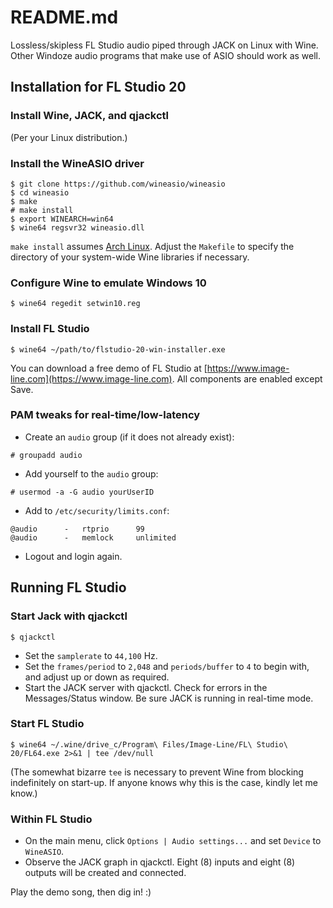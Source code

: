 # README.md

Lossless/skipless FL Studio audio piped through JACK on Linux with Wine.  Other Windoze audio programs that make use of ASIO should work as well.


## Installation for FL Studio 20

### Install Wine, JACK, and qjackctl

(Per your Linux distribution.)

### Install the WineASIO driver

```shell
$ git clone https://github.com/wineasio/wineasio
$ cd wineasio
$ make
# make install
$ export WINEARCH=win64
$ wine64 regsvr32 wineasio.dll
```

`make install` assumes [Arch Linux](https://www.archlinux.org).  Adjust the `Makefile` to specify the directory of your system-wide Wine libraries if necessary.

### Configure Wine to emulate Windows 10

```shell
$ wine64 regedit setwin10.reg
```

### Install FL Studio

```shell
$ wine64 ~/path/to/flstudio-20-win-installer.exe
```

You can download a free demo of FL Studio at [https://www.image-line.com](https://www.image-line.com).  All components are enabled except Save.

### PAM tweaks for real-time/low-latency

* Create an `audio` group (if it does not already exist):
```shell
# groupadd audio
```
* Add yourself to the `audio` group:
```shell
# usermod -a -G audio yourUserID
```
* Add to `/etc/security/limits.conf`:
```
@audio		-	rtprio		99
@audio		-	memlock		unlimited
```
* Logout and login again.


## Running FL Studio

### Start Jack with qjackctl

```shell
$ qjackctl
```

* Set the `samplerate` to `44,100` Hz.
* Set the `frames/period` to `2,048` and `periods/buffer` to `4` to begin with, and adjust up or down as required.
* Start the JACK server with qjackctl.  Check for errors in the Messages/Status window.  Be sure JACK is running in real-time mode.

### Start FL Studio

```shell
$ wine64 ~/.wine/drive_c/Program\ Files/Image-Line/FL\ Studio\ 20/FL64.exe 2>&1 | tee /dev/null
```

(The somewhat bizarre `tee` is necessary to prevent Wine from blocking indefinitely on start-up.  If anyone knows why this is the case, kindly let me know.)

### Within FL Studio

* On the main menu, click `Options | Audio settings...` and set `Device` to `WineASIO`.
* Observe the JACK graph in qjackctl.  Eight (8) inputs and eight (8) outputs will be created and connected.

Play the demo song, then dig in! :)
